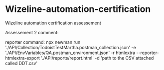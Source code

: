 # Wizeline-automation-certification
Wizeline automation certification assessement

Assessement 2 comment:

reporter command:
npx newman run './API/Collection/TodoistTestMartha.postman_collection.json' -e './API/EnvVariables/QA.postman_environment.json' -r htmlextra --reporter-htmlextra-export './API/reports/report.html' -d 'path to the CSV attached called DDT.csv'
